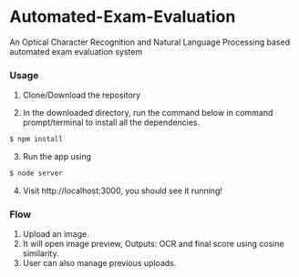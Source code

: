 # Automated-Exam-Evaluation
An Optical Character Recognition and Natural Language Processing based automated exam evaluation system

### Usage

1. Clone/Download the repository

2. In the downloaded directory, run the command below in command prompt/terminal to install all the dependencies.
```sh
$ npm install
```

3. Run the app using
```sh
$ node server
```

4. Visit http://localhost:3000, you should see it  running!

### Flow
1. Upload an image.
2. It will open image preview, Outputs: OCR and final score using cosine similarity.
3. User can also manage previous uploads.
